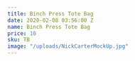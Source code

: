 ```yaml
---
title: Binch Press Tote Bag
date: 2020-02-08 03:56:00 Z
name: Binch Press Tote Bag
price: 10
sku: TB
image: "/uploads/NickCarterMockUp.jpg"
---
```


